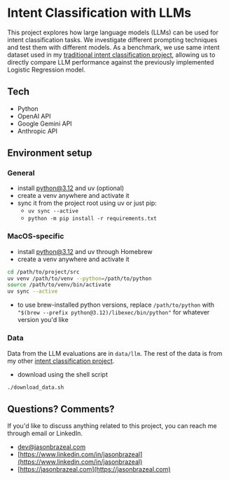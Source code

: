 # Intent Classification with LLMs

This project explores how large language models (LLMs) can be used for intent classification tasks. We investigate different prompting techniques and test them with different models. As a benchmark, we use same intent dataset used in my [traditional intent classification project](https://github.com/jasonbrazeal/portfolio/tree/master/nlp/intent-classification), allowing us to directly compare LLM performance against the previously implemented Logistic Regression model.

## Tech

* Python
* OpenAI API
* Google Gemini API
* Anthropic API

## Environment setup

### General

* install python@3.12 and uv (optional)
* create a venv anywhere and activate it
* sync it from the project root using uv or just pip:
    * `uv sync --active`
    * `python -m pip install -r requirements.txt`

### MacOS-specific

* install python@3.12 and uv through Homebrew
* create a venv anywhere and activate it
```bash
cd /path/to/project/src
uv venv /path/to/venv --python=/path/to/python
source /path/to/venv/bin/activate
uv sync --active
```
* to use brew-installed python versions, replace `/path/to/python` with `"$(brew --prefix python@3.12)/libexec/bin/python"` for whatever version you'd like

### Data

Data from the LLM evaluations are in `data/llm`. The rest of the data is from my other [intent classification project](https://github.com/jasonbrazeal/portfolio/tree/master/nlp/intent-classification).

* download using the shell script

```bash
./download_data.sh
```

## Questions? Comments?

If you'd like to discuss anything related to this project, you can reach me through email or LinkedIn.

* [dev@jasonbrazeal.com](mailto:dev@jasonbrazeal.com)
* [https://www.linkedin.com/in/jasonbrazeal](https://www.linkedin.com/in/jasonbrazeal)
* [https://jasonbrazeal.com](https://jasonbrazeal.com)
